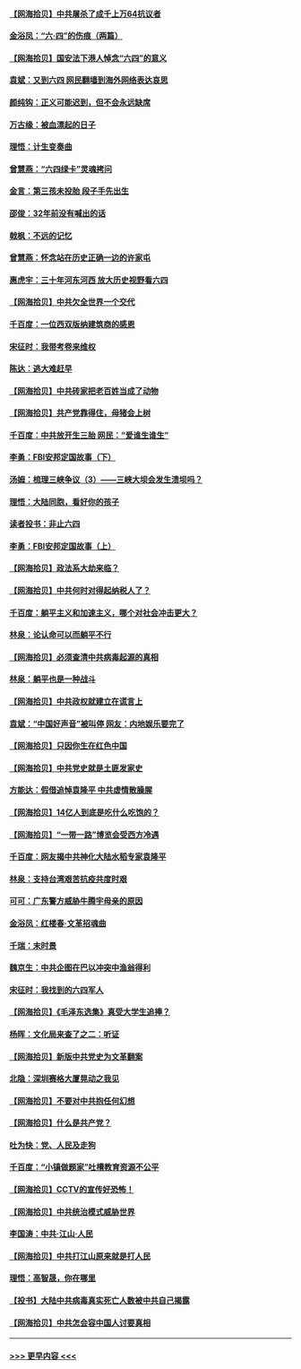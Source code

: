 #### [【网海拾贝】中共屠杀了成千上万64抗议者](../pages/nsc993/n13002713.md?t=06081551) 
#### [金浴凤：“六·四”的伤痕（两篇）](../pages/nsc993/n13001719.md?t=06081551) 
#### [【网海拾贝】国安法下港人悼念“六四”的意义](../pages/nsc993/n13001039.md?t=06081551) 
#### [袁斌：又到六四 网民翻墙到海外网络表达哀思](../pages/nsc993/n13000995.md?t=06081551) 
#### [颜纯钩：正义可能迟到，但不会永远缺席](../pages/nsc993/n13000920.md?t=06081551) 
#### [万古缘：被血漂起的日子](../pages/nsc993/n13000914.md?t=06081551) 
#### [理悟：计生变奏曲](../pages/nsc993/n13000414.md?t=06081551) 
#### [曾慧燕：“六四绿卡”灵魂拷问](../pages/nsc993/n13000277.md?t=06081551) 
#### [金言：第三孩未投胎 段子手先出生](../pages/nsc993/n13000215.md?t=06081551) 
#### [邵俊：32年前没有喊出的话](../pages/nsc993/n13000181.md?t=06081551) 
#### [戟枫：不远的记忆](../pages/nsc993/n13000121.md?t=06081551) 
#### [曾慧燕：怀念站在历史正确一边的许家屯](../pages/nsc993/n13000073.md?t=06081551) 
#### [惠虎宇：三十年河东河西 放大历史视野看六四](../pages/nsc993/n13000018.md?t=06081551) 
#### [【网海拾贝】中共欠全世界一个交代](../pages/nsc993/n12998706.md?t=06081551) 
#### [千百度：一位西双版纳建筑商的感恩](../pages/nsc993/n12998487.md?t=06081551) 
#### [宋征时：我带考卷来维权](../pages/nsc993/n12994088.md?t=06081551) 
#### [陈达：逃大难赶早](../pages/nsc993/n12993569.md?t=06081551) 
#### [【网海拾贝】中共砖家把老百姓当成了动物](../pages/nsc993/n12993483.md?t=06081551) 
#### [【网海拾贝】共产党靠得住，母猪会上树](../pages/nsc993/n12990730.md?t=06081551) 
#### [千百度：中共放开生三胎 网民：“爱谁生谁生”](../pages/nsc993/n12990644.md?t=06081551) 
#### [李勇：FBI安邦定国故事（下）](../pages/nsc993/n12987854.md?t=06081551) 
#### [汤姆：梳理三峡争议（3）——三峡大坝会发生溃坝吗？](../pages/nsc993/n12989806.md?t=06081551) 
#### [理悟：大陆同胞，看好你的孩子](../pages/nsc993/n12989778.md?t=06081551) 
#### [读者投书：非止六四](../pages/nsc993/n12989673.md?t=06081551) 
#### [李勇：FBI安邦定国故事（上）](../pages/nsc993/n12987749.md?t=06081551) 
#### [【网海拾贝】政法系大劫来临？](../pages/nsc993/n12987596.md?t=06081551) 
#### [【网海拾贝】中共何时对得起纳税人了？](../pages/nsc993/n12985578.md?t=06081551) 
#### [千百度：躺平主义和加速主义，哪个对社会冲击更大？](../pages/nsc993/n12985512.md?t=06081551) 
#### [林泉：论认命可以而躺平不行](../pages/nsc993/n12985505.md?t=06081551) 
#### [【网海拾贝】必须查清中共病毒起源的真相](../pages/nsc993/n12984276.md?t=06081551) 
#### [林泉：躺平也是一种战斗](../pages/nsc993/n12984194.md?t=06081551) 
#### [【网海拾贝】中共政权就建立在谎言上](../pages/nsc993/n12981880.md?t=06081551) 
#### [袁斌：“中国好声音”被叫停 网友：内地娱乐要完了](../pages/nsc993/n12981826.md?t=06081551) 
#### [【网海拾贝】只因你生在红色中国](../pages/nsc993/n12979096.md?t=06081551) 
#### [【网海拾贝】中共党史就是土匪发家史](../pages/nsc993/n12976478.md?t=06081551) 
#### [方能达：假借追悼袁隆平 中共虚情散臊腥](../pages/nsc993/n12976396.md?t=06081551) 
#### [【网海拾贝】14亿人到底是吃什么吃饱的？](../pages/nsc993/n12974125.md?t=06081551) 
#### [【网海拾贝】“一带一路”博览会受西方冷遇](../pages/nsc993/n12971787.md?t=06081551) 
#### [千百度：网友揭中共神化大陆水稻专家袁隆平](../pages/nsc993/n12971733.md?t=06081551) 
#### [林泉：支持台湾艰苦抗疫共度时艰](../pages/nsc993/n12971350.md?t=06081551) 
#### [可可：广东警方威胁牛腾宇母亲的原因](../pages/nsc993/n12971100.md?t=06081551) 
#### [金浴凤：红楼春·文革招魂曲](../pages/nsc993/n12970354.md?t=06081551) 
#### [千瑞：末时景](../pages/nsc993/n12970337.md?t=06081551) 
#### [魏京生：中共企图在巴以冲突中渔翁得利](../pages/nsc993/n12970286.md?t=06081551) 
#### [宋征时：我找到的六四军人](../pages/nsc993/n12970213.md?t=06081551) 
#### [【网海拾贝】《毛泽东选集》真受大学生追捧？](../pages/nsc993/n12968779.md?t=06081551) 
#### [杨晖：文化局来查了之二：听证](../pages/nsc993/n12966528.md?t=06081551) 
#### [【网海拾贝】新版中共党史为文革翻案](../pages/nsc993/n12967526.md?t=06081551) 
#### [北隐：深圳赛格大厦晃动之我见](../pages/nsc993/n12967393.md?t=06081551) 
#### [【网海拾贝】不要对中共抱任何幻想](../pages/nsc993/n12965222.md?t=06081551) 
#### [【网海拾贝】什么是共产党？](../pages/nsc993/n12962781.md?t=06081551) 
#### [吐为快：党、人民及走狗](../pages/nsc993/n12962747.md?t=06081551) 
#### [千百度：“小镇做题家”吐槽教育资源不公平](../pages/nsc993/n12962705.md?t=06081551) 
#### [【网海拾贝】CCTV的宣传好恐怖！](../pages/nsc993/n12959984.md?t=06081551) 
#### [【网海拾贝】中共统治模式威胁世界](../pages/nsc993/n12957622.md?t=06081551) 
#### [李国涛：中共‧江山‧人民](../pages/nsc993/n12957502.md?t=06081551) 
#### [【网海拾贝】中共打江山原来就是打人民](../pages/nsc993/n12954345.md?t=06081551) 
#### [理悟：高智晟，你在哪里](../pages/nsc993/n12953115.md?t=06081551) 
#### [【投书】大陆中共病毒真实死亡人数被中共自己揭露](../pages/nsc993/n12953050.md?t=06081551) 
#### [【网海拾贝】中共怎会容中国人讨要真相](../pages/nsc993/n12952161.md?t=06081551) 

----
#### [ >>> 更早内容 <<< ](../indexes/nsc993-earlier.md)
